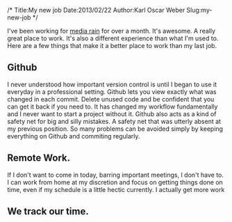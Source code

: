 /*
  Title:My new job
  Date:2013/02/22
  Author:Karl Oscar Weber
  Slug:my-new-job
*/

I've been working for [media rain](http://mediarain.com) for over a month. It's awesome. A really great place to work. It's also a different experience than what I'm used to. Here are a few things that make it a better place to work than my last job. 

## Github

I never understood how important version control is until I began to use it everyday in a professional setting. Github lets you view exactly what was changed in each commit. Delete unused code and be confident that you can get it back if you need to. It has changed my workflow fundamentally and I never want to start a project without it. Github also acts as a kind of safety net for big and silly mistakes. A safety net that was utterly absent at my previous position. So many problems can be avoided simply by keeping everything on Github and commiting regularly.

## Remote Work.

If I don't want to come in today, barring important meetings, I don't have to. I can work from home at my discretion and focus on getting things done on time, even if my schedule is a little hectic currently. I actually get more work 

## We track our time. 


